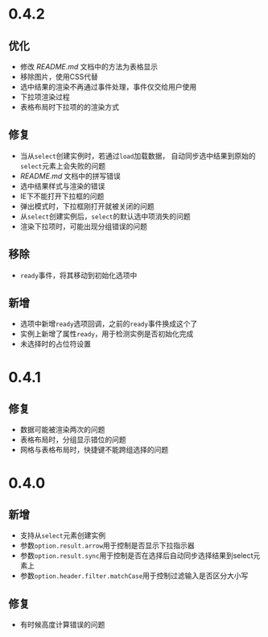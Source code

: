 # 0.4.2

## 优化

- 修改 *README.md* 文档中的方法为表格显示
- 移除图片，使用CSS代替
- 选中结果的渲染不再通过事件处理，事件仅交给用户使用
- 下拉项渲染过程
- 表格布局时下拉项的的渲染方式

## 修复

- 当从`select`创建实例时，若通过`load`加载数据，
自动同步选中结果到原始的`select`元素上会失败的问题
- *README.md* 文档中的拼写错误
- 选中结果样式与渲染的错误
- IE下不能打开下拉框的问题
- 弹出模式时，下拉框刚打开就被关闭的问题
- 从`select`创建实例后，`select`的默认选中项消失的问题
- 渲染下拉项时，可能出现分组错误的问题

## 移除

- `ready`事件，将其移动到初始化选项中

## 新增

- 选项中新增`ready`选项回调，之前的`ready`事件换成这个了
- 实例上新增了属性`ready`，用于检测实例是否初始化完成
- 未选择时的占位符设置

# 0.4.1
## 修复

- 数据可能被渲染两次的问题
- 表格布局时，分组显示错位的问题
- 网格与表格布局时，快捷键不能跨组选择的问题

# 0.4.0
## 新增

- 支持从`select`元素创建实例
- 参数`option.result.arrow`用于控制是否显示下拉指示器
- 参数`option.result.sync`用于控制是否在选择后自动同步选择结果到select元素上
- 参数`option.header.filter.matchCase`用于控制过滤输入是否区分大小写

## 修复

- 有时候高度计算错误的问题